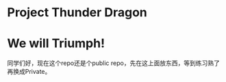 # Project Thunder Dragon
We will Triumph! 
=======

同学们好，现在这个repo还是个public repo，先在这上面放东西，等到练习熟了再换成Private。
